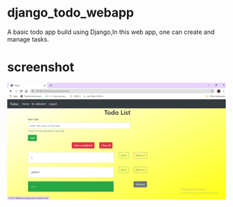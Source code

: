 # django_todo_webapp
A basic todo app build using Django,In this web app, one can create and manage tasks.
# screenshot
![screenshot of project](https://github.com/nkdanta1/django_todo_app/blob/master/Screenshot.png)

